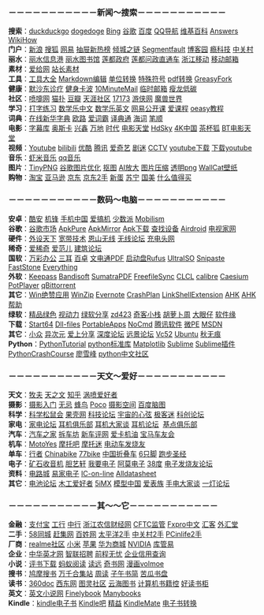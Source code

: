 ### －－－－－－－－－－－**新闻～搜索**－－－－－－－－－－－

**搜索**：[duckduckgo](https://duckduckgo.com) [dogedoge](https://www.dogedoge.com/) [Bing](https://cn.bing.com) [谷歌](https://www.google.com) [百度](http://www.baidu.com/) [QQ导航](http://hao.qq.com/) [维基百科](http://zh.wikipedia.org/wiki/Wikipedia:%E9%A6%96%E9%A1%B5) [Answers](http://www.answers.com/) [WikiHow](https://zh.wikihow.com)  
**门户**：[新浪](http://www.sina.com.cn/) [搜狐](http://www.sohu.com/) [网易](http://www.163.com/) [抽屉新热榜](http://www.chouti.com/) [倾城之链](https://nicelinks.site/explore/all) [Segmentfault](https://segmentfault.com/) [博客园](http://www.cnblogs.com/) [瘾科技](https://cn.engadget.com/) [中关村](http://www.zol.com.cn/)  
**丽水**：[丽水信息港](http://www.inlishui.com/) [丽水图书馆](http://www.lslibrary.com/) [莲都政府](http://www.liandu.gov.cn/) [莲都问政直通车](http://www.lsnews.com.cn/ldwz/) [浙江移动](http://service.zj.10086.cn/) [移动邮箱](http://mail.139.com/)  
**素材**：[爱给网](http://www.aigei.com/) [站长素材](http://sc.chinaz.com/)  
**工具**：[工具大全](http://www.nicetool.net/) [Markdown编辑](https://www.zybuluo.com/) [单位转换](http://www.convertworld.com/zh-Hans/) [特殊符号](http://cn.piliapp.com/symbol/) [pdf转换](https://smallpdf.com/cn) [GreasyFork](https://greasyfork.org/zh-CN)  
**健康**：[默沙东诊疗](https://www.msdmanuals.cn/) [健身卡波](http://pinyi1002.pixnet.net/blog?m=on) [10MinuteMail](http://10minutemail.com/) [临时邮箱](http://24mail.chacuo.net/enus) [瘦龙低碳](http://www.chinalowcarb.com/)  
**社区**：[喷嚏网](http://www.dapenti.com/) [猫扑](http://www.mop.com/) [豆瓣](http://www.douban.com/) [天涯社区](http://focus.tianya.cn/) [17173](http://www.17173.com/) [游侠网](http://www.ali213.net/) [魔兽世界](http://www.wowtaiwan.com)  
**学习**：[打字练习](https://www.typingclub.com/) [数学乐中文](http://www.shuxuele.com/?ref=appinn) [数学乐英文](https://www.mathsisfun.com/) [网易公开课](https://open.163.com/) [爱课程](http://www.icourses.cn/home/) [oeasy教程](http://oeasy.org/)  
**词典**：[在线新华字典](http://xh.5156edu.com/) [欧路](http://dict.eudic.net/) [爱词霸](http://www.iciba.com/index.php) [译典通](http://www.dreye.com.cn/) [海词](http://dict.cn/) [笔顺](http://bishun.shufaji.com/0x753B.html)  
**电影**：[字幕库](http://www.zimuku.la/) [奥斯卡](http://theater.mtime.com/China_Zhejiang_Province_Lishui_LianDouQu/1721/) [兴鑫](http://theater.mtime.com/China_Zhejiang_Province_Lishui_LianDouQu/4299/) [万地](http://theater.mtime.com/China_Zhejiang_Province_Lishui_LianDouQu/4336/) [时代](http://theater.mtime.com/China_Zhejiang_Province_Lishui_LianDouQu/3689/) [电影天堂](http://www.dygod.org/index.html) [HdSky](http://www.hdsky.net/) [4K中国](https://www.4k123.com/) [茶杯狐](https://www.cupfox.com/) [BT电影天堂](http://www.pianbt.com/)  
**视频**：[Youtube](http://www.youtube.com/) [bilibili](http://www.bilibili.com/) [优酷](http://ding.youku.com/u/subscribeUpdate?spm=a2hww.11359951.uerCenter.5!2~5~A) [腾讯](http://v.qq.com/) [爱奇艺](http://www.qiyi.com/) [剧迷](https://cn.gimy.tv/) [CCTV](http://tv.cctv.com/epg/?spm=C28340.P9dhkRStLqPh.EYq0LGFLODJm.3) [youtube下载](http://www.clipconverter.cc/) [下载youtube](http://en.savefrom.net/)  
**音乐**：[虾米音乐](http://www.xiami.com/) [qq音乐](http://y.qq.com/#type=index)  
**图片**：[TinyPNG](https://tinypng.com/) [谷歌图片优化](https://squoosh.app/) [抠图](https://www.remove.bg/) [AI放大](http://bigjpg.com/) [图片压缩](https://shortpixel.com/online-image-compression) [透明png](http://www.stickpng.com/) [WallCat壁纸](https://beta.wall.cat/)  
**购物**：[淘宝](http://www.taobao.com/) [亚马逊](http://www.amazon.cn/) [京东](http://www.jd.com/) [京东2手](http://2.jd.com/) [新蛋](http://www.newegg.com.cn/) [苏宁](http://www.suning.com/) [国美](http://www.gome.com.cn/) [什么值得买](http://www.smzdm.com/)

### －－－－－－－－－－－**数码～电脑**－－－－－－－－－－－

**安卓**：[酷安](http://www.coolapk.com/) [机锋](http://bbs.gfan.com/) [手机中国](http://www.cnmo.com/) [爱搞机](http://www.igao7.com/) [少数派](http://sspai.com/) [Mobilism](http://forum.mobilism.org/index.php)  
**谷歌**：[谷歌市场](https://play.google.com/) [ApkPure](https://apkpure.com/) [ApkMirror](http://www.apkmirror.com/) [Apk下载](http://apks.org/) [查找设备](https://www.google.com/android/devicemanager) [Airdroid](http://web.airdroid.com/) [电视家网](http://www.tvapk.net/)  
**硬件**：[外设天下](http://www.pcwaishe.cn/) [宽带技术](http://www.chinadsl.net/) [恩山无线](http://www.right.com.cn/forum/index.php) [无线论坛](http://www.anywlan.com/) [充电头网](http://www.chongdiantou.com/)  
**稀奇**：[爱稀奇](http://www.ixiqi.com/) [爱范儿](http://www.ifanr.com/) [建筑论坛](http://www.abbs.com.cn/bbs/)  
**国软**：[万彩办公](http://www.wofficebox.com/) [三耳](http://www.3ebobo.com/) [百卓](http://www.abiz.com/caigourj/?source=30) [文电通PDF](http://pdf.gaaiho.com/index.php/zh-cn/) [启动盘Rufus](https://rufus.ie/zh_CN.html) [UltraISO](http://cn.ezbsystems.com/) [Snipaste](https://zh.snipaste.com/) [FastStone](http://www.faststone.org) [Everything](https://www.voidtools.com/zh-cn/)  
**外软**：[Keepass](http://keepass.info/) [Bandisoft](https://www.bandisoft.com/bandizip/cn/) [SumatraPDF](https://www.sumatrapdfreader.org/free-pdf-reader.html) [FreefileSync](https://www.freefilesync.org/) [CLCL](http://www.nakka.com/soft/clcl/index_eng.html) [calibre](https://calibre-ebook.com/) [Caesium](https://saerasoft.com/caesium/) [PotPlayer](http://www.potplayer.org/) [qBittorrent](https://www.qbittorrent.org/)  
**其它**：[Win绝赞应用](https://belittleyang.gitbooks.io/windows-apps-that-amaze-us/content/) [WinZip](http://www.wenya.cn/index.html) [Evernote](http://www.evernote.com/) [CrashPlan](http://www.crashplan.com/) [LinkShellExtension](http://schinagl.priv.at/nt/hardlinkshellext/hardlinkshellext.html) [AHK](https://autohotkey.com/) [AHK帮助](https://wyagd001.github.io/zh-cn/docs/AutoHotkey.htm)  
**绿软**：[精品绿色](http://www.portablesoft.org/) [视动力](www.shidongli127.xyz) [绿软分享](http://www.lrshare.com/) [zd423](http://www.zdfans.com/) [奇客小栈](http://www.geekotg.com/) [胡萝卜周](http://www.carrotchou.blog/) [大眼仔](http://www.dayanzai.me/) [软件缘](https://www.appcgn.com/)  
**下载**：[Start64](http://www.start64.com/) [Dll-files](http://www.dll-files.com/) [PortableApps](https://portableapps.com/) [NoCmd](https://www.nocmd.com/) [腾讯软件](https://pc.qq.com/) [微PE](http://www.wepe.com.cn/) [MSDN](http://msdn.itellyou.cn/)  
**其它**：[小众](http://www.appinn.com/) [异次元](http://www.iplaysoft.com/) [爱上分享](http://www.isharebest.com/) [深度论坛](http://bbs.deepin.org/) [远景论坛](http://bbs.pcbeta.com/) [Vc52](http://bbs.vc52.cn/) [Ubuntu](http://www.ubuntu.org.cn/) [秋无痕](http://bbs.realqwh.cn/)  
**Python**：[PythonTutorial](https://docs.python.org/3.6/tutorial/index.html) [python标准库](https://pymotw.com/3/) [Matplotlib](https://matplotlib.org/) [Sublime](https://www.sublimetext.com/) [Sublime插件](https://packagecontrol.io/) [PythonCrashCourse](https://ehmatthes.github.io/pcc/index.html) [廖雪峰](https://www.liaoxuefeng.com/) [python中文社区](http://www.pythontab.com/)

### －－－－－－－－－－－**天文～爱好**－－－－－－－－－－－

**天文**：[牧夫](http://www.astronomy.com.cn/bbs/) [天之文](http://bbs.astron.ac.cn/forum.php) [知乎](https://www.zhihu.com/) [涡喷爱好者](http://www.chnjet.com/)  
**摄影**：[摄影入门](http://www.fotobeginner.com/) [无忌](http://forum.xitek.com/forum.php) [蜂鸟](http://www.fengniao.com/) [Poco](http://www.poco.cn/) [摄影空间](http://photo.163.com/bigeeye/feed/) [百度脑图](http://naotu.baidu.com/home)  
**科学**：[科学松鼠会](http://songshuhui.net/) [果壳网](http://www.guokr.com/) [科技论坛](http://www.tech-domain.com/) [宇宙的心弦](http://www.physixfan.com/) [极客迷](http://www.geekfans.com/portal.php) [科创论坛](https://www.kechuang.org/)  
**家电**：[家电论坛](http://www.jd-bbs.com/) [耳机俱乐部](http://www.erji.net/) [耳机大家谈](http://www.erji.net/) [耳机论坛](http://www.51erji.com/)  [基点俱乐部](http://www.mydcentre.com/forum.php)  
**汽车**：[汽车之家](http://www.autohome.com.cn/) [拆车坊](http://chaiche.chexun.com/) [新车评网](http://www.xincheping.com/) [爱卡机油](http://www.xcar.com.cn/bbs/forumdisplay.php?fid=118) [宝马车友会](http://bbs.bmwsky.com/forum-25-1.html)  
**机车**：[MotoYes](http://www.motoyes.cn) [摩托吧](http://www.moto8.com/) [摩托迷](http://www.chyangwa.net/) [电动车发烧友](http://www.xici.net/b1229483/)  
**单车**：[行者](http://www.imxingzhe.com/) [Chinabike](http://bbs.chinabike.net/forum.php) [77bike](http://bbs.77bike.com/) [中国折叠车](http://www.xn--fiqu2lkyct9qvs8c.com/) [6只脚](http://www.foooooot.com/) [跑步圣经](http://bbs.runbible.cn/)  
**电子**：[矿石收音机](http://www.crystalradio.cn) [胆艺轩](http://www.tubebbs.com/) [我要电子](http://www.51dz.com) [阿莫电子](http://www.ourdev.cn/bbs/) [38度](http://bbs.38hot.net/) [电子发烧友论坛](http://bbs.elecfans.com/portal.php)  
**资料**：[电路城](https://www.cirmall.com/) [易家电子](http://www.ejdz.cn/) [IC-on-line](http://www.ic-on-line.cn/) [Alldatasheet](http://www.alldatasheet.com/)  
**其它**：[电池论坛](http://club.battery.com.cn/) [木工爱好者](http://www.zuojiaju.com/) [5iMX](http://bbs.5imx.com/bbs/index.php) [模型中国](http://bbs.mx3g.com/) [爱表族](http://www.iwatch365.com/forum.php) [手电大家谈](http://www.shoudian.org/forum.php) [一灯论坛](http://bbs.ledcax.com/portal.php)

### －－－－－－－－－－－**其～～它**－－－－－－－－－－－

**金融**：[支付宝](https://www.alipay.com/) [工行](http://www.icbc.com.cn/) [中行](http://www.boc.cn/) [浙江农信](http://www.zj96596.com/)[财经网](http://www.dailyfx.com.hk/) [CFTC监管](https://www.cftc.gov/) [Fxpro中文](https://direct.fxpro.com/?lang=cn) [汇客](http://www.onefx.net/) [外汇堂](http://www.forex-town.com/)  
**二手**：[58同城](http://lishui.58.com/) [赶集网](http://lishui.ganji.com/) [百姓网](http://lishui.baixing.com/) [太平洋2手](http://itbbs.pconline.com.cn/es/) [中关村2手](http://diybbs.zol.com.cn/subcate_list_300.html) [PCinlife2手](http://we.pcinlife.com/forum-23-1.html)  
**厂商**：[realme社区](https://www.realmebbs.com/board/detail/1154606252043546624) [小米](https://www.mi.com/) [苹果](http://www.apple.com/cn/) [华为商城](http://www.vmall.com/) [NVIDIA](http://www.geforce.cn/) [库管易](http://www.kuguanyi.com/)  
**企业**：[中华英才网](http://www.chinahr.com/) [智联招聘](http://www.zhaopin.com/) [前程无忧](http://www.51job.com/) [企业信用查询](http://gsxt.saic.gov.cn)  
**小说**：[评书下载](http://www.5ips.net/) [蚂蚁阅读](http://www.mayitxt.com/) [读远](http://www.readfar.com/) [奇书网](https://www.qisuu.la/) [漫画volmoe](https://volmoe.com/)  
**搜书**：[鸠摩搜书](https://www.jiumodiary.com/) [万千合集站](http://www.hejizhan.com/bbs/) [周读](http://www.ireadweek.com/) [子午书简](https://5kindle.com/) [苦瓜书盘](https://kgbook.com/)  
**读书**：[360doc](http://www.360doc.com/) [西东网](http://xidong.net/) [图灵社区](http://www.ituring.com.cn/) [云海图书](http://www.pdfbook.cn/) [计算机书籍控](http://bestcbooks.com/) [好读书柜](http://haodoo.net/)  
**英文**：[英文小说网](http://novel.tingroom.com/) [Finelybook](http://finelybook.com/) [Manybooks](https://manybooks.net/)  
**Kindle**：[kindle电子书](http://kindle.archiew.top/) [Kindle吧](http://tieba.baidu.com/f?kw=kindle) [精益](http://www.jebook.org/) [KindleMate](http://kmate.me/cn/) [电子书转换](http://cn.epubee.com/) 

